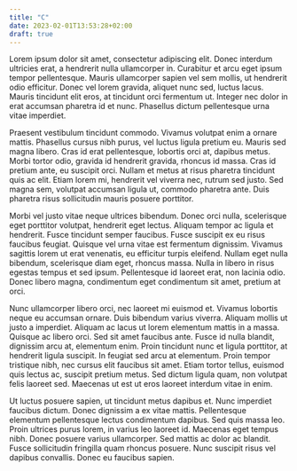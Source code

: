 ```yaml
---
title: "C"
date: 2023-02-01T13:53:28+02:00
draft: true
---
```


Lorem ipsum dolor sit amet, consectetur adipiscing elit. Donec interdum ultricies erat, a hendrerit nulla ullamcorper in. Curabitur et arcu eget ipsum tempor pellentesque. Mauris ullamcorper sapien vel sem mollis, ut hendrerit odio efficitur. Donec vel lorem gravida, aliquet nunc sed, luctus lacus. Mauris tincidunt elit eros, at tincidunt orci fermentum ut. Integer nec dolor in erat accumsan pharetra id et nunc. Phasellus dictum pellentesque urna vitae imperdiet.

Praesent vestibulum tincidunt commodo. Vivamus volutpat enim a ornare mattis. Phasellus cursus nibh purus, vel luctus ligula pretium eu. Mauris sed magna libero. Cras id erat pellentesque, lobortis orci at, dapibus metus. Morbi tortor odio, gravida id hendrerit gravida, rhoncus id massa. Cras id pretium ante, eu suscipit orci. Nullam et metus at risus pharetra tincidunt quis ac elit. Etiam lorem mi, hendrerit vel viverra nec, rutrum sed justo. Sed magna sem, volutpat accumsan ligula ut, commodo pharetra ante. Duis pharetra risus sollicitudin mauris posuere porttitor.

Morbi vel justo vitae neque ultrices bibendum. Donec orci nulla, scelerisque eget porttitor volutpat, hendrerit eget lectus. Aliquam tempor ac ligula et hendrerit. Fusce tincidunt semper faucibus. Fusce suscipit ex eu risus faucibus feugiat. Quisque vel urna vitae est fermentum dignissim. Vivamus sagittis lorem ut erat venenatis, eu efficitur turpis eleifend. Nullam eget nulla bibendum, scelerisque diam eget, rhoncus massa. Nulla in libero in risus egestas tempus et sed ipsum. Pellentesque id laoreet erat, non lacinia odio. Donec libero magna, condimentum eget condimentum sit amet, pretium at orci.

Nunc ullamcorper libero orci, nec laoreet mi euismod et. Vivamus lobortis neque eu accumsan ornare. Duis bibendum varius viverra. Aliquam mollis ut justo a imperdiet. Aliquam ac lacus ut lorem elementum mattis in a massa. Quisque ac libero orci. Sed sit amet faucibus ante. Fusce id nulla blandit, dignissim arcu at, elementum enim. Proin tincidunt nunc et ligula porttitor, at hendrerit ligula suscipit. In feugiat sed arcu at elementum. Proin tempor tristique nibh, nec cursus elit faucibus sit amet. Etiam tortor tellus, euismod quis lectus ac, suscipit pretium metus. Sed dictum ligula quam, non volutpat felis laoreet sed. Maecenas ut est ut eros laoreet interdum vitae in enim.

Ut luctus posuere sapien, ut tincidunt metus dapibus et. Nunc imperdiet faucibus dictum. Donec dignissim a ex vitae mattis. Pellentesque elementum pellentesque lectus condimentum dapibus. Sed quis massa leo. Proin ultrices purus lorem, in varius leo laoreet id. Maecenas eget tempus nibh. Donec posuere varius ullamcorper. Sed mattis ac dolor ac blandit. Fusce sollicitudin fringilla quam rhoncus posuere. Nunc suscipit risus vel dapibus convallis. Donec eu faucibus sapien.